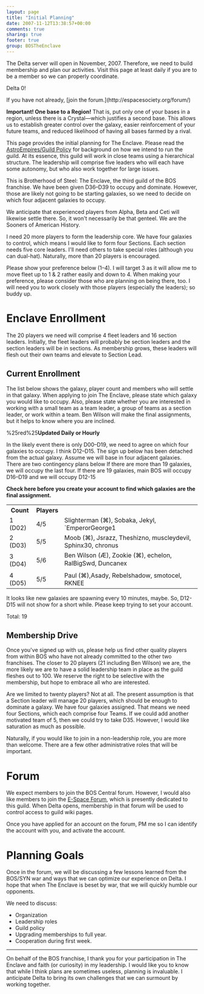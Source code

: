 ```yaml
---
layout: page
title: "Initial Planning"
date: 2007-11-12T13:38:57+00:00
comments: true
sharing: true
footer: true
group: BOSTheEnclave
---
```


The Delta server will open in November, 2007. Therefore, we need to build membership and plan our activities. Visit this page at least daily if you are to be a member so we can properly coordinate.

Delta 0!

<div class='bs-callout bs-callout-info'>
If you have not already, [join the forum.](http://espacesociety.org/forum/)
</div>

**Important! One base to a Region!** That is, put only one of your bases in a region, unless there is a Crystal&mdash;which justifies a second base. This allows us to establish greater control over the galaxy, easier reinforcement of your future teams, and reduced likelihood of having all bases farmed by a rival.

This page provides the initial planning for The Enclave. Please read the [AstroEmpires/Guild Policy](/astro-empires/guild-policy) for background on how we intend to run the guild. At its essence, this guild will work in close teams using a hierarchical structure. The leadership will comprise five leaders who will each have some autonomy, but who also work together for large issues.



This is Brotherhood of Steel: The Enclave, the third guild of the BOS franchise. We have been given D36&ndash;D39 to occupy and dominate. However, those are likely not going to be starting galaxies, so we need to decide on which four adjacent galaxies to occupy.

We anticipate that experienced players from Alpha, Beta and Ceti will likewise settle there. So, it won't necessarily be that genteel. We are the Sooners of American History.

I need 20 more players to form the leadership core. We have four galaxies to control, which means I would like to form four Sections. Each section needs five core leaders. I'll need others to take special roles (although you can dual-hat). Naturally, more than 20 players is encouraged.

Please show your preference below (1&ndash;4). I will target 3 as it will allow me to move fleet up to 1 & 2 rather easily and down to 4. When making your preference, please consider those who are planning on being there, too. I will need you to work closely with those players (especially the leaders); so buddy up. 

Enclave Enrollment
==================

The 20 players we need will comprise 4 fleet leaders and 16 section
leaders. Initially, the fleet leaders will probably be section leaders
and the section leaders will be in sections. As membership grows, these
leaders will flesh out their own teams and elevate to Section Lead.

Current Enrollment
------------------

The list below shows the galaxy, player count and members who will settle in that galaxy. When applying to join The Enclave, please state which galaxy you would like to occupy. Also, please state whether you are interested in working with a small team as a team leader, a group of teams as a section leader, or work within a team. Ben Wilson will make the final assignments, but it helps to know where you are inclined.

%25red%25**Updated Daily or Hourly**

<div class='bs-callout bs-callout-info'>
In the likely event there is only D00&ndash;D19, we need to agree on which four galaxies to occupy. I think D12&ndash;D15. The sign up below has been detached from the actual galaxy. Assume we will base in four adjacent galaxies. There are two contingency plans below If there are more than 19 galaxies, we will occupy the last four. If there are 19 galaxies, main BOS will occupy D16&ndash;D19 and we will occupy D12-15

**Check here before you create your account to find which galaxies are the final assignment.**
</div>


<table class='table'><tr>
  <th>Count</th>
  <th>Players</th>
</tr>
<tr>
  <td>1 (D02)</td>
  <td>4/5</td>
  <td>Slighterman (&#8984;), Sobaka, Jekyl, `EmperorGeorge1</td>
</tr>
<tr>
  <td>2 (D03)</td>
  <td>5/5</td>
  <td>Moob (&#8984;), Jsrazz,  Theshizno, muscleydevil, Sphinx30, chronus</td>
</tr>
<tr>
  <td>3 (D04)</td>
  <td>5/6</td>
  <td>Ben Wilson (&#0198;), Zookie (&#8984;), echelon, RalBigSwd, Duncanex</td>
</tr>
<tr>
  <td>4 (D05)</td>
  <td>5/5</td>
  <td>Paul (&#8984;),Asady, Rebelshadow, smotocel, RKNEE</td>
</tr>
</table>

<div class='bs-callout bs-callout-info'>
It looks like new galaxies are spawning every 10 minutes, maybe. So, D12-D15 will not show for a short while. Please keep trying to set your account.
</div>

Total: 19

Membership Drive
----------------

Once you've signed up with us, please help us find other quality players from within BOS who have not already committed to the other two franchises. The closer to 20 players (21 including Ben Wilson) we are, the more likely we are to have a solid leadership team in place as the guild fleshes out to 100. We reserve the right to be selective with the membership, but hope to embrace all who are interested.

Are we limited to twenty players? Not at all. The present assumption is that a Section leader will manage 20 players, which should be enough to dominate a galaxy. We have four galaxies assigned. That means we need four Sections, which each comprise four Teams. If we could add another motivated team of 5, then we could try to take D35. However, I would like saturation as much as possible.

Naturally, if you would like to join in a non-leadership role, you are more than welcome. There are a few other administrative roles that will be important.

Forum
=====

We expect members to join the BOS Central forum. However, I would also like members to join the [E-Space Forum](http://espacesociety.org/forum), which is presently dedicated to this guild. When Delta opens, membership in that forum will be used to control access to guild wiki pages.

Once you have applied for an account on the forum, PM me so I can identify the account with you, and activate the account.

Planning Goals
==============

Once in the forum, we will be discussing a few lessons learned from the BOS/SYN war and ways that we can optimize our experience on Delta. I hope that when The Enclave is beset by war, that we will quickly humble our opponents.

We need to discuss:
* Organization
* Leadership roles
* Guild policy
* Upgrading memberships to full year.
* Cooperation during first week.

----

On behalf of the BOS franchise, I thank you for your participation in The Enclave and faith (or curiosity) in my leadership. I would like you to know that while I think plans are sometimes useless, planning is invaluable. I anticipate Delta to bring its own challenges that we can surmount by working together.

